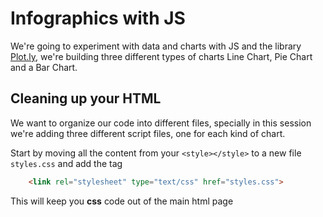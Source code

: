 # Infographics with JS

We're going to experiment with data and charts with JS and the library [Plot.ly](https://plot.ly/javascript/), we're building three different types of charts Line Chart, Pie Chart and a Bar Chart.


## Cleaning up your HTML

We want to organize our code into different files, specially in this session we're adding three different script files, one for each kind of chart.

Start by moving all the content from your `<style></style>` to a new file `styles.css` and add the tag 

```html
    <link rel="stylesheet" type="text/css" href="styles.css">
```

This will keep you __css__ code out of the main html page

## <script> tag

Do the same with your welcome message script, move the content from your `<script></script>` to a new file `welcome.js` and replace the tag `<script><script>` with

```html
    <script src="welcome.js"></script>
```


This is how your project folder will be:

```
portfolio
│   index.html
|   styles.css
│   welcome.js    
```

## Adding an amazing JS charts library [Plot.ly](https://plot.ly/javascript/)

We are adding a library that is hosted online on a [CDN](https://en.wikipedia.org/wiki/Content_delivery_network)
Add this new `<script></script>` tag to your `<head></head>` tag:

```html
  <script src="https://cdn.plot.ly/plotly-latest.min.js"></script>
```

and on your `style.css` add a class style for our graphs, this will make sure the graph is responsive.

```css

.graph{
  width: 100%;
  margin-left: 0%;
  margin-top: 0vh;
  height: 50vh;
}

```

# The Bar Chart

Because you have the library loaded we can start building our charts.
Let's start creating a space `<div></div>` to put our first chart

Choose a place on your page and add the `<div></div>` tag with the ID for the Bar Chart
Look at the `class` attribute and `id` and think about it.

```html
   <div class="graph" id="myGraphBar"></div>
```

Now create another file named `scriptBar.js` and copy this into that.

```js

(function(){
var d3 = Plotly.d3;

var element = d3.select('#myGraphBar');
var graphnode = element.node();


var graphTitle = "My First BAR graph";

var data1 = {
  name: 'Red Title',
  x: ['giraffes', 'orangutans', 'monkeys'],
  y: [100, 30, 20],
  type: 'bar',
  marker: {
    color: ['#C8A2C8', 'red', 'blue'],
    line: {
        width: 2.5
    } 
  }
};

Plotly.plot(graphnode, [data1], {
    title: graphTitle,
    font: {
        size: 16
    }
},
{
  displayModeBar: false
});

//this part make sure every window resize it also resizes the graph
window.addEventListener('resize', function(event){
    Plotly.Plots.resize(graphnode);
});

})();

```

And load it on your hmtl page adding the `<script></script>` before the end of the tag `</body>`


```html
  <script src="scriptBar.js"></script>
```


Your portfolio folder will be:

```
portfolio
│   index.html
|   styles.css
│   welcome.js   
|   scriptBar.js
```

### Data

Changing the date is simple,  just play around the numbers and the lables, make sure that the two lists have the same length

```js

  x: ['giraffes', 'orangutans', 'monkeys'],
  y: [100, 30, 20],
  
```
